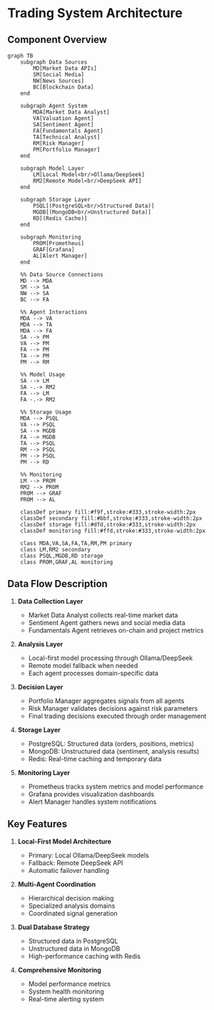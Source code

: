 # Trading System Architecture

## Component Overview
```mermaid
graph TB
    subgraph Data Sources
        MD[Market Data APIs]
        SM[Social Media]
        NW[News Sources]
        BC[Blockchain Data]
    end

    subgraph Agent System
        MDA[Market Data Analyst]
        VA[Valuation Agent]
        SA[Sentiment Agent]
        FA[Fundamentals Agent]
        TA[Technical Analyst]
        RM[Risk Manager]
        PM[Portfolio Manager]
    end

    subgraph Model Layer
        LM[Local Model<br/>Ollama/DeepSeek]
        RM2[Remote Model<br/>DeepSeek API]
    end

    subgraph Storage Layer
        PSQL[(PostgreSQL<br/>Structured Data)]
        MGDB[(MongoDB<br/>Unstructured Data)]
        RD[(Redis Cache)]
    end

    subgraph Monitoring
        PROM[Prometheus]
        GRAF[Grafana]
        AL[Alert Manager]
    end

    %% Data Source Connections
    MD --> MDA
    SM --> SA
    NW --> SA
    BC --> FA

    %% Agent Interactions
    MDA --> VA
    MDA --> TA
    MDA --> FA
    SA --> PM
    VA --> PM
    FA --> PM
    TA --> PM
    PM --> RM

    %% Model Usage
    SA --> LM
    SA -.-> RM2
    FA --> LM
    FA -.-> RM2

    %% Storage Usage
    MDA --> PSQL
    VA --> PSQL
    SA --> MGDB
    FA --> MGDB
    TA --> PSQL
    RM --> PSQL
    PM --> PSQL
    PM --> RD

    %% Monitoring
    LM --> PROM
    RM2 --> PROM
    PROM --> GRAF
    PROM --> AL

    classDef primary fill:#f9f,stroke:#333,stroke-width:2px
    classDef secondary fill:#bbf,stroke:#333,stroke-width:2px
    classDef storage fill:#dfd,stroke:#333,stroke-width:2px
    classDef monitoring fill:#ffd,stroke:#333,stroke-width:2px

    class MDA,VA,SA,FA,TA,RM,PM primary
    class LM,RM2 secondary
    class PSQL,MGDB,RD storage
    class PROM,GRAF,AL monitoring
```

## Data Flow Description

1. **Data Collection Layer**
   - Market Data Analyst collects real-time market data
   - Sentiment Agent gathers news and social media data
   - Fundamentals Agent retrieves on-chain and project metrics

2. **Analysis Layer**
   - Local-first model processing through Ollama/DeepSeek
   - Remote model fallback when needed
   - Each agent processes domain-specific data

3. **Decision Layer**
   - Portfolio Manager aggregates signals from all agents
   - Risk Manager validates decisions against risk parameters
   - Final trading decisions executed through order management

4. **Storage Layer**
   - PostgreSQL: Structured data (orders, positions, metrics)
   - MongoDB: Unstructured data (sentiment, analysis results)
   - Redis: Real-time caching and temporary data

5. **Monitoring Layer**
   - Prometheus tracks system metrics and model performance
   - Grafana provides visualization dashboards
   - Alert Manager handles system notifications

## Key Features

1. **Local-First Model Architecture**
   - Primary: Local Ollama/DeepSeek models
   - Fallback: Remote DeepSeek API
   - Automatic failover handling

2. **Multi-Agent Coordination**
   - Hierarchical decision making
   - Specialized analysis domains
   - Coordinated signal generation

3. **Dual Database Strategy**
   - Structured data in PostgreSQL
   - Unstructured data in MongoDB
   - High-performance caching with Redis

4. **Comprehensive Monitoring**
   - Model performance metrics
   - System health monitoring
   - Real-time alerting system
